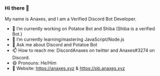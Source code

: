 ### Hi there 👋

My name is Anaxes, and I am a Verified Discord Bot Developer.


- 🔭 I’m currently working on Potatoe Bot and Shiba (Shiba is a verified Bot.)
- 🌱 I’m currently learning/mastering JavaScript/Node.js
- 💬 Ask me about Discord and Potatoe Bot
- 📫 How to reach me: DiscordAnaxes on twitter and Anaxes#3274 on Discord.
- 😄 Pronouns: He/Him
- 🔗 Website: https://anaxes.xyz & https://pb.anaxes.xyz
